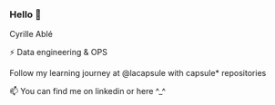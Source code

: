 ### Hello 👋

Cyrille Ablé

⚡ Data engineering & OPS <br>

Follow my learning journey at 
@lacapsule with capsule* repositories <br>

📫 You can find me on linkedin or here ^_^
